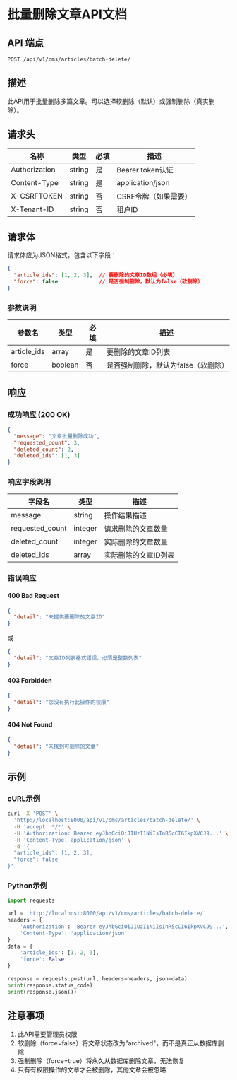 # 批量删除文章API文档

## API 端点

```
POST /api/v1/cms/articles/batch-delete/
```

## 描述

此API用于批量删除多篇文章。可以选择软删除（默认）或强制删除（真实删除）。

## 请求头

| 名称 | 类型 | 必填 | 描述 |
|------|------|------|------|
| Authorization | string | 是 | Bearer token认证 |
| Content-Type | string | 是 | application/json |
| X-CSRFTOKEN | string | 否 | CSRF令牌（如果需要） |
| X-Tenant-ID | string | 否 | 租户ID |

## 请求体

请求体应为JSON格式，包含以下字段：

```json
{
  "article_ids": [1, 2, 3],  // 要删除的文章ID数组（必填）
  "force": false             // 是否强制删除，默认为false（软删除）
}
```

### 参数说明

| 参数名 | 类型 | 必填 | 描述 |
|--------|------|------|------|
| article_ids | array | 是 | 要删除的文章ID列表 |
| force | boolean | 否 | 是否强制删除，默认为false（软删除） |

## 响应

### 成功响应 (200 OK)

```json
{
  "message": "文章批量删除成功",
  "requested_count": 3,
  "deleted_count": 2,
  "deleted_ids": [1, 3]
}
```

### 响应字段说明

| 字段名 | 类型 | 描述 |
|--------|------|------|
| message | string | 操作结果描述 |
| requested_count | integer | 请求删除的文章数量 |
| deleted_count | integer | 实际删除的文章数量 |
| deleted_ids | array | 实际删除的文章ID列表 |

### 错误响应

#### 400 Bad Request

```json
{
  "detail": "未提供要删除的文章ID"
}
```

或

```json
{
  "detail": "文章ID列表格式错误，必须是整数列表"
}
```

#### 403 Forbidden

```json
{
  "detail": "您没有执行此操作的权限"
}
```

#### 404 Not Found

```json
{
  "detail": "未找到可删除的文章"
}
```

## 示例

### cURL示例

```bash
curl -X 'POST' \
  'http://localhost:8000/api/v1/cms/articles/batch-delete/' \
  -H 'accept: */*' \
  -H 'Authorization: Bearer eyJhbGciOiJIUzI1NiIsInR5cCI6IkpXVCJ9...' \
  -H 'Content-Type: application/json' \
  -d '{
  "article_ids": [1, 2, 3],
  "force": false
}'
```

### Python示例

```python
import requests

url = 'http://localhost:8000/api/v1/cms/articles/batch-delete/'
headers = {
    'Authorization': 'Bearer eyJhbGciOiJIUzI1NiIsInR5cCI6IkpXVCJ9...',
    'Content-Type': 'application/json'
}
data = {
    'article_ids': [1, 2, 3],
    'force': False
}

response = requests.post(url, headers=headers, json=data)
print(response.status_code)
print(response.json())
```

## 注意事项

1. 此API需要管理员权限
2. 软删除（force=false）将文章状态改为"archived"，而不是真正从数据库删除
3. 强制删除（force=true）将永久从数据库删除文章，无法恢复
4. 只有有权限操作的文章才会被删除，其他文章会被忽略 